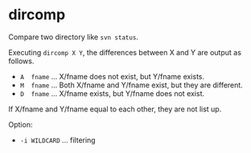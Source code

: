 dircomp
=======

Compare two directory like `svn status`.

Executing `dircomp X Y`, the differences between X and Y are output as follows.

- `A  fname` ... X/fname does not exist, but Y/fname exists.
- `M  fname` ... Both X/fname and Y/fname exist, but they are different.
- `D  fname` ... X/fname exists, but Y/fname does not exist.

If X/fname and Y/fname equal to each other, they are not list up.

Option:

- `-i WILDCARD` ... filtering

